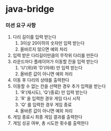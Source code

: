 # java-bridge
### 미션 요구 사항
1. 다리 길이를 입력 받는다
   1. 3이상 20이하의 숫자만 입력 받는다
   2. 올바르지 않으면 예외 처리
2. 입력 받은 다리길이만큼의 무작위 다리를 만든다
3. 라운드마다 플레이어가 이동할 칸을 입력 받는다
   1. 'U'(위)와 'D'(아래) 만 입력 받는다
   2. 올바른 값이 아니면 예외 처리
4. 이동 후 다리의 상태를 출력한다
5. 이동할 수 없는 칸을 선택한 경우 추가 입력을 받는다
   1. 'R'(재시도), 'Q'(종료) 만 입력 받는다
   2. 'R' 을 입력한 경우 게임 다시 시작
   3. 'Q' 를 입력한 경우 게임 종료
   4. 올바른 값이 아니면 예외 처리
6. 게임 종료시 최종 게임 결과를 출력한다
7. 게임 성공 여부, 총 시도한 횟수를 출력한다